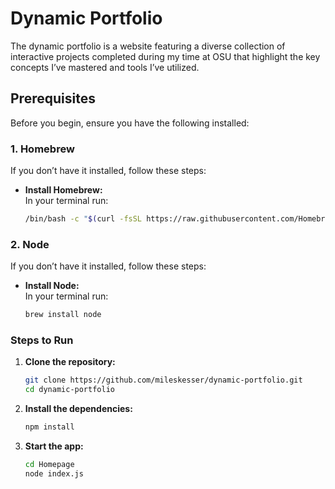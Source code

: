 # Dynamic Portfolio

The dynamic portfolio is a website featuring a diverse collection of interactive projects completed during my time at OSU that highlight the key concepts I’ve mastered and tools I’ve utilized.

## Prerequisites

Before you begin, ensure you have the following installed:

### 1. Homebrew
If you don’t have it installed, follow these steps:

- **Install Homebrew:**  
  In your terminal run:  
  ```bash
  /bin/bash -c "$(curl -fsSL https://raw.githubusercontent.com/Homebrew/install/HEAD/install.sh)"

### 2. Node
If you don’t have it installed, follow these steps:

- **Install Node:**  
  In your terminal run:  
  ```bash
  brew install node
### Steps to Run

1. **Clone the repository:**
   ```bash
   git clone https://github.com/mileskesser/dynamic-portfolio.git
   cd dynamic-portfolio
   
2. **Install the dependencies:**
   ```bash
   npm install

3. **Start the app:**
   ```bash
   cd Homepage
   node index.js




